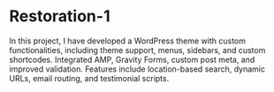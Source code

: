 # Restoration-1
In this project, I have developed a WordPress theme with custom functionalities, including theme support, menus, sidebars, and custom shortcodes. Integrated AMP, Gravity Forms, custom post meta, and improved validation. Features include location-based search, dynamic URLs, email routing, and testimonial scripts.
